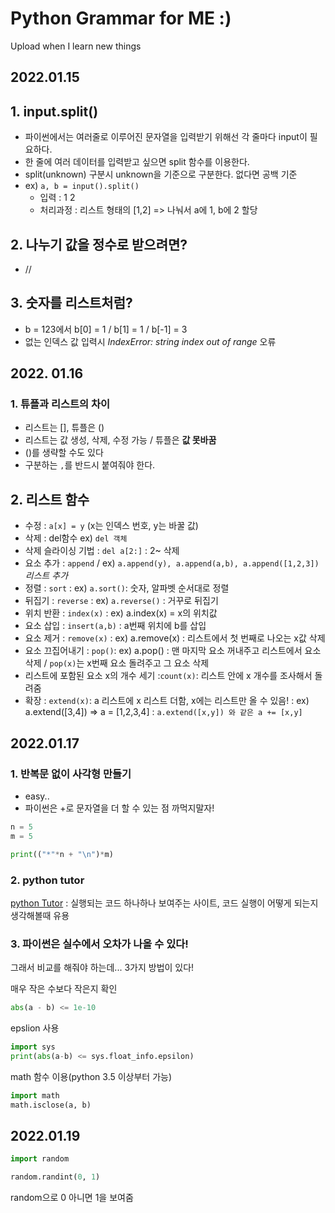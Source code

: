# Python Grammar for ME :)

Upload when I learn new things



## 2022.01.15

## 1. input.split()

- 파이썬에서는 여러줄로 이루어진 문자열을 입력받기 위해선 각 줄마다 input이 필요하다.
- 한 줄에 여러 데이터를 입력받고 싶으면 split 함수를 이용한다.
- split(unknown) 구분시 unknown을 기준으로 구분한다. 없다면 공백 기준
- ex) `a, b = input().split()` 
  - 입력 : 1 2
  - 처리과정 : 리스트 형태의 [1,2] => 나눠서 a에 1, b에 2 할당




## 2. 나누기 값을 정수로 받으려면?

- //



## 3. 숫자를 리스트처럼? 

- b = 123에서 b[0] = 1 / b[1] = 1 / b[-1] = 3
- 없는 인덱스 값 입력시 _IndexError: string index out of range_ 오류



## 2022. 01.16

### 1. 튜플과 리스트의 차이

- 리스트는 [], 튜플은 ()
- 리스트는 값 생성, 삭제, 수정 가능 / 튜플은 __값 못바꿈__
- ()를 생략할 수도 있다
- 구분하는 `,`를 반드시 붙여줘야 한다.

## 2.  리스트 함수

- 수정 : `a[x] = y` (x는 인덱스 번호, y는 바꿀 값)
- 삭제 : del함수 ex) `del 객체`
- 삭제 슬라이싱 기법 : `del a[2:]` : 2~ 삭제
- 요소 추가 : `append` / ex) `a.append(y), a.append(a,b), a.append([1,2,3])`_리스트 추가_
- 정렬 : `sort` : ex) `a.sort()`: 숫자, 알파벳 순서대로 정렬
- 뒤집기 : `reverse` : ex) `a.reverse()` : 거꾸로 뒤집기
- 위치 반환 : `index(x)` : ex) a.index(x) = x의 위치값
- 요소 삽입  : `insert(a,b)` : a번째 위치에 b를 삽입
- 요소 제거 : `remove(x)` : ex) a.remove(x) : 리스트에서 첫 번째로 나오는 x값 삭제
- 요소 끄집어내기 : `pop()`: ex) a.pop() : 맨 마지막 요소 꺼내주고 리스트에서 요소 삭제 / `pop(x)`는 x번째 요소 돌려주고 그 요소 삭제
- 리스트에 포함된 요소 x의 개수 세기 :`count(x)`: 리스트 안에 x 개수를 조사해서 돌려줌
- 확장 : `extend(x)`: a 리스트에 x 리스트 더함, x에는 리스트만 올 수 있음! : ex) a.extend([3,4]) => a = [1,2,3,4] : `a.extend([x,y]) 와 같은 a += [x,y]`



## 2022.01.17

### 1. 반복문 없이 사각형 만들기

- easy..
- 파이썬은 +로 문자열을 더 할 수 있는 점 까먹지말자!

```python
n = 5
m = 5

print(("*"*n + "\n")*m)
```

### 2.  python tutor

 [python Tutor](https://pythontutor.com/visualize.html#mode=display) : 실행되는 코드 하나하나 보여주는 사이트, 코드 실행이 어떻게 되는지 생각해볼때 유용



### 3. 파이썬은 실수에서 오차가 나올 수 있다!

그래서 비교를 해줘야 하는데... 3가지 방법이 있다!



매우 작은 수보다 작은지 확인

``` python
abs(a - b) <= 1e-10
```

epslion 사용

```python
import sys
print(abs(a-b) <= sys.float_info.epsilon)
```

math 함수 이용(python 3.5 이상부터 가능)

```python
import math
math.isclose(a, b)
```



## 2022.01.19

```python
import random

random.randint(0, 1)
```

random으로 0 아니면 1을 보여줌
